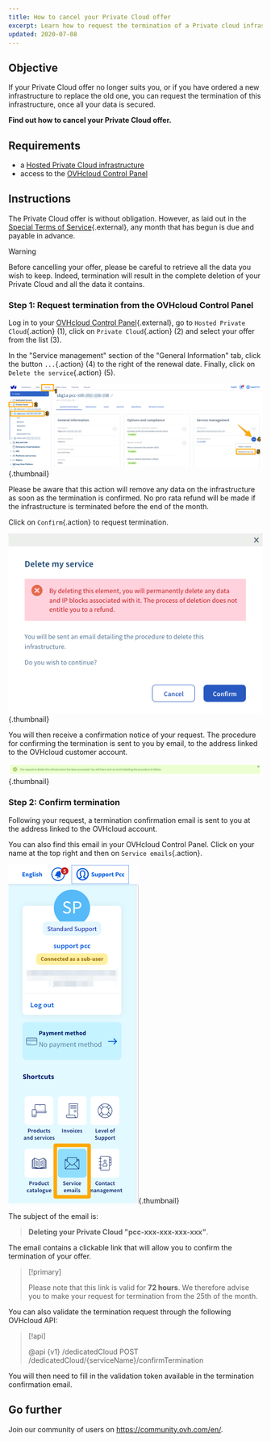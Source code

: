 ```yaml
---
title: How to cancel your Private Cloud offer 
excerpt: Learn how to request the termination of a Private cloud infrastructure
updated: 2020-07-08
---
```


## Objective

If your Private Cloud offer no longer suits you, or if you have ordered a new infrastructure to replace the old one, you can request the termination of this infrastructure, once all your data is secured.

**Find out how to cancel your Private Cloud offer.** 

## Requirements

- a [Hosted Private Cloud infrastructure](https://www.ovhcloud.com/en-ca/enterprise/products/hosted-private-cloud/)
- access to the [OVHcloud Control Panel](https://ca.ovh.com/auth/?action=gotomanager&from=https://www.ovh.com/ca/en/&ovhSubsidiary=ca)

## Instructions

The Private Cloud offer is without obligation. However, as laid out in the [Special Terms of Service](https://www.ovh.co.uk/support/termsofservice/Special_Conditions_for_Dedicated_Cloud_2014.pdf){.external}, any month that has begun is due and payable in advance.

>[!warning]
>
> Before cancelling your offer, please be careful to retrieve all the data you wish to keep. Indeed, termination will result in the complete deletion of your Private Cloud and all the data it contains.
>

### Step 1: Request termination from the OVHcloud Control Panel

Log in to your [OVHcloud Control Panel](https://ca.ovh.com/auth/?action=gotomanager&from=https://www.ovh.com/ca/en/&ovhSubsidiary=ca){.external}, go to `Hosted Private Cloud`{.action} (1), click on `Private Cloud`{.action} (2) and select your offer from the list (3).

In the "Service management" section of the "General Information" tab, click the button `...`{.action} (4) to the right of the renewal date. Finally, click on `Delete the service`{.action} (5).

![Control Panel Cancel](images/resiliation1.png){.thumbnail}

Please be aware that this action will remove any data on the infrastructure as soon as the termination is confirmed. No pro rata refund will be made if the infrastructure is terminated before the end of the month.

Click on `Confirm`{.action} to request termination.

![Cancellation validation](images/resiliation2.png){.thumbnail}

You will then receive a confirmation notice of your request. The procedure for confirming the termination is sent to you by email, to the address linked to the OVHcloud customer account.

![Cancellation validation](images/resiliation3.png){.thumbnail}

### Step 2: Confirm termination

Following your request, a termination confirmation email is sent to you at the address linked to the OVHcloud account.

You can also find this email in your OVHcloud Control Panel. Click on your name at the top right and then on `Service emails`{.action}.

![Cancellation validation](images/resiliation4.png){.thumbnail}

The subject of the email is:

> **Deleting your Private Cloud "pcc-xxx-xxx-xxx-xxx"**.

The email contains a clickable link that will allow you to confirm the termination of your offer.

> [!primary]
>
> Please note that this link is valid for **72 hours**. We therefore advise you to make your request for termination from the 25th of the month.
>

You can also validate the termination request through the following OVHcloud API:

> [!api]
>
> @api {v1} /dedicatedCloud POST /dedicatedCloud/{serviceName}/confirmTermination
>

You will then need to fill in the validation token available in the termination confirmation email.

## Go further

Join our community of users on <https://community.ovh.com/en/>.
